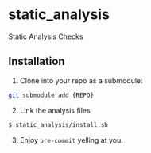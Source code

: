 # static_analysis
Static Analysis Checks

## Installation
1. Clone into your repo as a submodule:
```bash
git submodule add {REPO}
```

2. Link the analysis files
```bash
$ static_analysis/install.sh
```

3. Enjoy ``pre-commit`` yelling at you.
